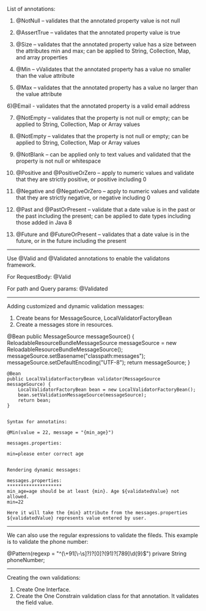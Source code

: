 List of annotations:

1) @NotNull – validates that the annotated property value is not null

2) @AssertTrue – validates that the annotated property value is true

3) @Size – validates that the annotated property value has a size between the attributes min and max; can be applied to String, Collection, Map, and array properties

4) @Min – vValidates that the annotated property has a value no smaller than the value attribute

5) @Max – validates that the annotated property has a value no larger than the value attribute

6)@Email - validates that the annotated property is a valid email address

7) @NotEmpty – validates that the property is not null or empty; can be applied to String, Collection, Map or Array values

8) @NotEmpty – validates that the property is not null or empty; can be applied to String, Collection, Map or Array values

9) @NotBlank – can be applied only to text values and validated that the property is not null or whitespace

10) @Positive and @PositiveOrZero – apply to numeric values and validate that they are strictly positive, or positive including 0

11) @Negative and @NegativeOrZero – apply to numeric values and validate that they are strictly negative, or negative including 0

12) @Past and @PastOrPresent – validate that a date value is in the past or the past including the present; can be applied to date types including those added in Java 8

13) @Future and @FutureOrPresent – validates that a date value is in the future, or in the future including the present
********************************************************************************

Use @Valid and @Validated annotations to enable the validatons framework.

For RequestBody: @Valid

For path and Query params: @Validated


********************************************************************************

Adding customized and dynamic validation messages: 

1) Create beans for MessageSource, LocalValidatorFactoryBean 
2) Create a messages store in resources. 

@Bean
	public MessageSource messageSource() {
		ReloadableResourceBundleMessageSource messageSource = new ReloadableResourceBundleMessageSource();
		messageSource.setBasename("classpath:messages");
		messageSource.setDefaultEncoding("UTF-8");
		return messageSource;
	}

	@Bean
	public LocalValidatorFactoryBean validator(MessageSource messageSource) {
		LocalValidatorFactoryBean bean = new LocalValidatorFactoryBean();
		bean.setValidationMessageSource(messageSource);
		return bean;
	}
	
	
	Syntax for annotatins: 
	
	@Min(value = 22, message = "{min_age}")
	
	messages.properties: 
	
	min=please enter correct age
	
	
	Rendering dynamic messages: 
	
	messages.properties:
	********************
	min_age=age should be at least {min}. Age ${validatedValue} not allowed. 
    min=22
	
	Here it will take the {min} attribute from the messages.properties 
	${validatedValue} represents value entered by user.
*******************************************************************************

We can also use the regular expressions to validate the fileds. This example is 
to validate the phone number: 

@Pattern(regexp = "^(\\+91[\\-\\s]?)?[0]?(91)?[789]\\d{9}$")
privare String phoneNumber;

********************************************************************************

Creating the own validations: 

1) Create One Interface.
2) Create the One Constrain validation class for that annotation. It validates the field value.








